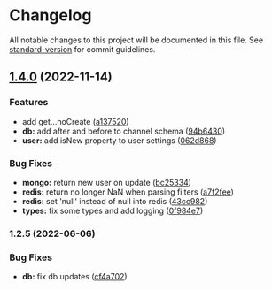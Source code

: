 # Changelog

All notable changes to this project will be documented in this file. See [standard-version](https://github.com/conventional-changelog/standard-version) for commit guidelines.

## [1.4.0](https://github.com/eazyautodelete/db-client/compare/v1.2.5...v1.4.0) (2022-11-14)


### Features

* add get...noCreate ([a137520](https://github.com/eazyautodelete/db-client/commit/a137520a8534167801d84520a81b9e756b924771))
* **db:** add after and before to channel schema ([94b6430](https://github.com/eazyautodelete/db-client/commit/94b64307af883db487b88b2e8bb3b69bf7a70f6f))
* **user:** add isNew property to user settings ([062d868](https://github.com/eazyautodelete/db-client/commit/062d868e1ed1790158b6729694c527b555c6f8f8))


### Bug Fixes

* **mongo:** return new user on update ([bc25334](https://github.com/eazyautodelete/db-client/commit/bc253342653ccb1261b59b35c7e578712c656d94))
* **redis:** return no longer NaN when parsing filters ([a7f2fee](https://github.com/eazyautodelete/db-client/commit/a7f2fee4a8f3f3417b838c246e0270237eadb1a8))
* **redis:** set 'null' instead of null into redis ([43cc982](https://github.com/eazyautodelete/db-client/commit/43cc98230386e41f6a5007b8758d0e49102e4168))
* **types:** fix some types and add logging ([0f984e7](https://github.com/eazyautodelete/db-client/commit/0f984e7e47131ad0a7c6f340841123603da29700))

### 1.2.5 (2022-06-06)


### Bug Fixes

* **db:** fix db updates ([cf4a702](https://github.com/eazyautodelete/eazyautodelete-db-client/commit/cf4a702b4decc72b07b6ee33a53e18cb07e28c11))
